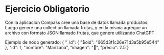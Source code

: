 # Ejercicio Obligatorio
Con la aplicacion Compass 
cree una base de datos llamada productos
Luego genere una collection llamada frutas, 
y en la misma agregue un archivo con formato JSON
llamado frutas, que genere utilizando ChatGPT

Ejemplo de nodo generado: 
{
  "_id": {
    "$oid": "665d3f1c26e71d3a5b95e544"
  },
  "id": 1,
  "nombre": "Manzana",
  "imagen": "🍏",
  "precio": 2.5
}








